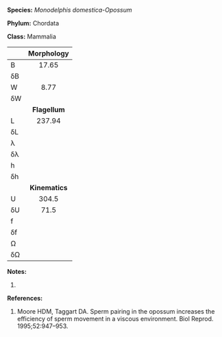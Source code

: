 **Species:** *Monodelphis domestica-Opossum*

**Phylum:** Chordata

**Class:** Mammalia

|    | **Morphology** |
|:-- | :------------: |
| B  | 17.65 |
| δB |  |
| W  | 8.77 |
| δW |  |
|    | **Flagellum** |
| L  | 237.94 |
| δL |  |
| λ  |  |
| δλ |  |
| h  |  |
| δh |  |
|    | **Kinematics** |
| U  | 304.5 |
| δU | 71.5 |
| f  |  |
| δf |  |
| Ω  |  |
| δΩ |  |

**Notes:**

1.

**References:**

1. Moore HDM, Taggart DA.  Sperm pairing in the opossum increases the efficiency of sperm movement in a viscous environment.  Biol Reprod. 1995;52:947–953.
